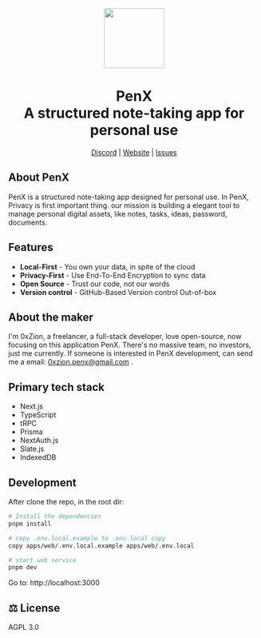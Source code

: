 <div align="center">

<a href="https://www.penx.io" alt="PenX Logo">
    <img src="https://www.penx.io/images/logo-512.png" height="120"/></a>

<h1 style="border-bottom: none">
    <b>PenX</b><br />
     A structured note-taking app for personal use
    <br>
</h1>

[Discord](https://discord.gg/nyVpH9njDu) | [Website](https://www.penx.io/) | [Issues](https://github.com/penxio/penx/issues)

</div>

## About PenX

PenX is a structured note-taking app designed for personal use. In PenX, Privacy is first important thing. our mission is building a elegant tool to manage personal digital assets, like notes, tasks, ideas, password, documents.

## Features

- **Local-First** - You own your data, in spite of the cloud
- **Privacy-First** - Use End-To-End Encryption to sync data
- **Open Source** - Trust our code, not our words
- **Version control** - GitHub-Based Version control Out-of-box

## About the maker

I'm 0xZion, a freelancer, a full-stack developer, love open-source, now focusing on this application PenX. There's no massive team, no investors, just me currently. If someone is interested in PenX development, can send me a email: 0xzion.penx@gmail.com
.

## Primary tech stack

- Next.js
- TypeScript
- tRPC
- Prisma
- NextAuth.js
- Slate.js
- IndexedDB

## Development

After clone the repo, in the root dir:

```bash
# Install the dependencies
pnpm install

# copy .env.local.example to .env.local copy
copy apps/web/.env.local.example apps/web/.env.local

# start web service
pnpm dev
```

Go to: http://localhost:3000

## ⚖️ License

AGPL 3.0
